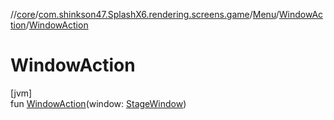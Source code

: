 //[core](../../../../index.md)/[com.shinkson47.SplashX6.rendering.screens.game](../../index.md)/[Menu](../index.md)/[WindowAction](index.md)/[WindowAction](-window-action.md)

# WindowAction

[jvm]\
fun [WindowAction](-window-action.md)(window: [StageWindow](../../../com.shinkson47.SplashX6.rendering.ui/-stage-window/index.md))
